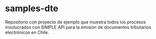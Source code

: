 # samples-dte
Repositorio con proyecto de ejemplo que muestra todos los procesos involucrados con SIMPLE API para la emisión de documentos tributarios electrónicos en Chile.

